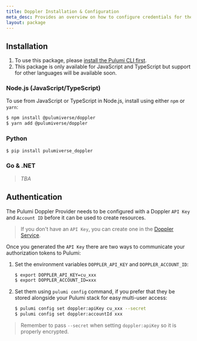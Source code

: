 ```yaml
---
title: Doppler Installation & Configuration
meta_desc: Provides an overview on how to configure credentials for the Pulumi Doppler Provider.
layout: package
---
```


## Installation

1. To use this package, please [install the Pulumi CLI first](https://www.pulumi.com/docs/install/).
1. This package is only available for JavaScript and TypeScript but support for other languages will be available soon.

### Node.js (JavaScript/TypeScript)

To use from JavaScript or TypeScript in Node.js, install using either `npm` or `yarn`:

```bash
$ npm install @pulumiverse/doppler
$ yarn add @pulumiverse/doppler
```

### Python

```bash
$ pip install pulumiverse_doppler
```
### Go & .NET

> *TBA*

## Authentication

The Pulumi Doppler Provider needs to be configured with a Doppler `API Key` and `Account ID` before it can be used to create resources.

> If you don't have an `API Key`, you can create one in the [Doppler Service](https://docs.doppler.com/docs/service-tokens).

Once you generated the `API Key` there are two ways to communicate your authorization tokens to Pulumi:

1. Set the environment variables `DOPPLER_API_KEY` and `DOPPLER_ACCOUNT_ID`:

    ```bash
    $ export DOPPLER_API_KEY=cu_xxx
    $ export DOPPLER_ACCOUNT_ID=xxx
    ```

2. Set them using `pulumi config` command, if you prefer that they be stored alongside your Pulumi stack for easy multi-user access:

    ```bash
    $ pulumi config set doppler:apiKey cu_xxx --secret
    $ pulumi config set doppler:accountId xxx
    ```

> Remember to pass `--secret` when setting `doppler:apiKey` so it is properly encrypted.
